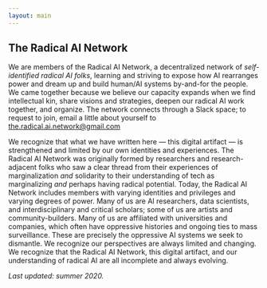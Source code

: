 ```yaml
---
layout: main
---
```

## The Radical AI Network

We are members of the Radical AI Network, a decentralized network of
<i>self-identified radical AI folks</i>, learning and striving to expose how AI
rearranges power and dream up and build human/AI systems by-and-for the people.
We came together because we believe our capacity expands when we find
intellectual kin, share visions and strategies, deepen our radical AI work
together, and organize. The network connects through a Slack space; to request
to join, email a little about yourself to <a
href="mailto:the.radical.ai.network@gmail.com">the.radical.ai.network@gmail.com</a>

We recognize that what we have written here — this digital artifact — is
strengthened and limited by our own identities and experiences. The Radical AI
Network was originally formed by researchers and research-adjacent folks who
saw a clear thread from their experiences of marginalization <i>and</i>
solidarity to their understanding of tech as marginalizing <i>and</i> perhaps
having radical potential. Today, the Radical AI Network includes members with
varying identities and privileges and varying degrees of power. Many of us are
AI researchers, data scientists, and interdisciplinary and critical scholars;
some of us are artists and community-builders. Many of us are affiliated with
universities and companies, which often have oppressive histories and ongoing
ties to mass surveillance. These are precisely the oppressive AI systems we
seek to dismantle. We recognize our perspectives are always limited and
changing. We recognize that the Radical AI Network, this digital artifact, and
our understanding of radical AI are all incomplete and always evolving.

<i>Last updated: summer 2020.</i>
